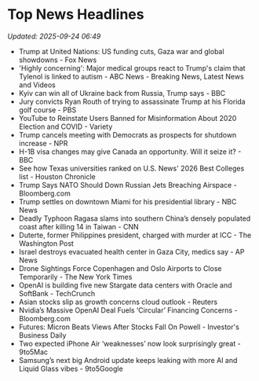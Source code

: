 # Top News Headlines

_Updated: 2025-09-24 06:49_

- Trump at United Nations: US funding cuts, Gaza war and global showdowns - Fox News
- 'Highly concerning': Major medical groups react to Trump's claim that Tylenol is linked to autism - ABC News - Breaking News, Latest News and Videos
- Kyiv can win all of Ukraine back from Russia, Trump says - BBC
- Jury convicts Ryan Routh of trying to assassinate Trump at his Florida golf course - PBS
- YouTube to Reinstate Users Banned for Misinformation About 2020 Election and COVID - Variety
- Trump cancels meeting with Democrats as prospects for shutdown increase - NPR
- H-1B visa changes may give Canada an opportunity. Will it seize it? - BBC
- See how Texas universities ranked on U.S. News' 2026 Best Colleges list - Houston Chronicle
- Trump Says NATO Should Down Russian Jets Breaching Airspace - Bloomberg.com
- Trump settles on downtown Miami for his presidential library - NBC News
- Deadly Typhoon Ragasa slams into southern China’s densely populated coast after killing 14 in Taiwan - CNN
- Duterte, former Philippines president, charged with murder at ICC - The Washington Post
- Israel destroys evacuated health center in Gaza City, medics say - AP News
- Drone Sightings Force Copenhagen and Oslo Airports to Close Temporarily - The New York Times
- OpenAI is building five new Stargate data centers with Oracle and SoftBank - TechCrunch
- Asian stocks slip as growth concerns cloud outlook - Reuters
- Nvidia’s Massive OpenAI Deal Fuels ‘Circular’ Financing Concerns - Bloomberg.com
- Futures: Micron Beats Views After Stocks Fall On Powell - Investor's Business Daily
- Two expected iPhone Air ‘weaknesses’ now look surprisingly great - 9to5Mac
- Samsung’s next big Android update keeps leaking with more AI and Liquid Glass vibes - 9to5Google